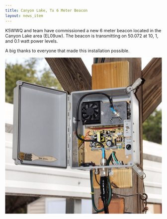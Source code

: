 ```yaml
---
title: Canyon Lake, Tx 6 Meter Beacon
layout: news_item
---
```


K5WWQ and team have commissioned a new 6 meter beacon located in the Canyon Lake area (EL09uw).  The beacon is transmitting on 50.072 at 10, 1, and 0.1 watt power levels.

A big thanks to everyone that made this installation possible.

![KC5HUG 6 Meter Beacon](/img/KC5HUG_beacon.jpg "KC5HUG 6 Meter Beacon")
